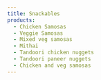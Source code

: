 ```yaml
---
title: Snackables
products:
  - Chicken Samosas
  - Veggie Samosas
  - Mixed veg samosas
  - Mithai
  - Tandoori chicken nuggets
  - Tandoori paneer nuggets
  - Chicken and veg samosas
---
```

